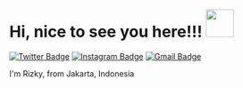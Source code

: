 # Hi, nice to see you here!!! <img src="https://media.giphy.com/media/cmBowE9nLUrDkXGD2V/giphy.gif" width="50">


[![Twitter Badge](https://img.shields.io/badge/-@djafaaarr-1ca0f1?style=flat&labelColor=1ca0f1&logo=twitter&logoColor=white&link=https://twitter.com/djafaaarr)](https://twitter.com/djafaaarr)
[![Instagram Badge](https://img.shields.io/badge/-@djafaaarr-purple?style=flat&logo=instagram&logoColor=white&link=https://www.instagram.com/djafaaarr)](https://www.instagram.com/djafaaarr)
[![Gmail Badge](https://img.shields.io/badge/-fajarfadilla-c14438?style=flat&logo=Gmail&logoColor=white&link=mailto:fajarfadillaa@gmail.com)](mailto:fajarfadillaa@gmail.com)

I'm Rizky, from  Jakarta, Indonesia




<!--
**fajarfadilla/fajarfadilla** is a ✨ _special_ ✨ repository because its `README.md` (this file) appears on your GitHub profile.

Here are some ideas to get you started:

- 🔭 I’m currently working on ...
- 🌱 I’m currently learning ...
- 👯 I’m looking to collaborate on ...
- 🤔 I’m looking for help with ...
- 💬 Ask me about ...
- 📫 How to reach me: ...
- 😄 Pronouns: ...
- ⚡ Fun fact: ...
-->
